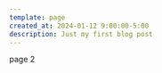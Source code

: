 ```yaml
---
template: page
created_at: 2024-01-12 9:00:00-5:00
description: Just my first blog post
---
```


page 2

